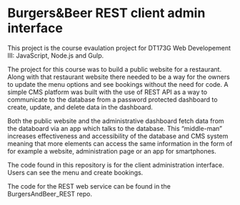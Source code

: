 ﻿# Burgers&Beer REST client admin interface
 
This project is the course evaulation project for DT173G Web Developement III: JavaScript, Node.js and Gulp. 

The project for this course was to build a public website for a restaurant. Along with that restaurant website there needed to be a way for the owners to update the menu options and see bookings without the need for code. A simple CMS platform was built with the use of REST API as a way to communicate to the database from a password protected dashboard to create, update, and delete data in the dashboard.

Both the public website and the administrative dashboard fetch data from the databoard via an app which talks to the database. This “middle-man” increases effectiveness and accessibility of the database and CMS system meaning that more elements can access the same information in the form of for example a website, administration page or an app for smartphones.

The code found in this repository is for the client administration interface. Users can see the menu and create bookings.

The code for the REST web service can be found in the BurgersAndBeer_REST repo.
